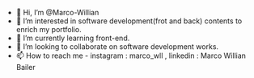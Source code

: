 - 👋 Hi, I’m @Marco-Willian
- 👀 I’m interested in software development(frot and back) contents to enrich my portfolio. 
- 🌱 I’m currently learning front-end.
- 💞️ I’m looking to collaborate on software development works.
- 📫 How to reach me - instagram : marco_wll , linkedin : Marco Willian Bailer 


